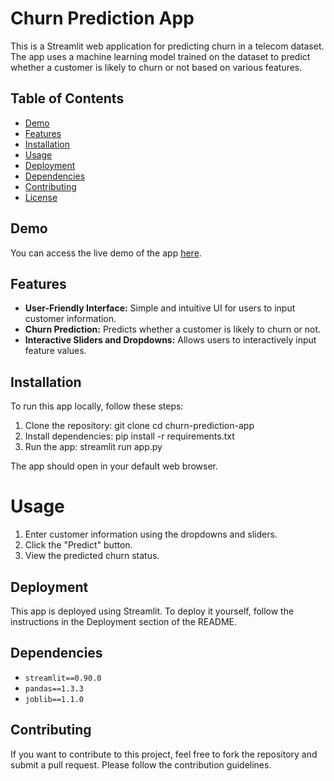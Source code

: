 # Churn Prediction App

This is a Streamlit web application for predicting churn in a telecom dataset. The app uses a machine learning model trained on the dataset to predict whether a customer is likely to churn or not based on various features.

## Table of Contents

- [Demo](#demo)
- [Features](#features)
- [Installation](#installation)
- [Usage](#usage)
- [Deployment](#deployment)
- [Dependencies](#dependencies)
- [Contributing](#contributing)
- [License](#license)

## Demo

You can access the live demo of the app [here](<insert-your-heroku-app-url>).

## Features

- **User-Friendly Interface:** Simple and intuitive UI for users to input customer information.
- **Churn Prediction:** Predicts whether a customer is likely to churn or not.
- **Interactive Sliders and Dropdowns:** Allows users to interactively input feature values.

## Installation

To run this app locally, follow these steps:

1. Clone the repository:
   git clone <repository-url>
   cd churn-prediction-app
2. Install dependencies:
   pip install -r requirements.txt
3. Run the app:
   streamlit run app.py

The app should open in your default web browser.


# Usage

1. Enter customer information using the dropdowns and sliders.
2. Click the "Predict" button.
3. View the predicted churn status.

## Deployment

This app is deployed using Streamlit. To deploy it yourself, follow the instructions in the Deployment section of the README.

## Dependencies

- `streamlit==0.90.0`
- `pandas==1.3.3`
- `joblib==1.1.0`

## Contributing

If you want to contribute to this project, feel free to fork the repository and submit a pull request. Please follow the contribution guidelines.


